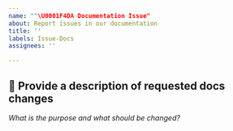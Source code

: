 ```yaml
---
name: ""\U0001F4DA Documentation Issue"
about: Report issues in our documentation
title: ''
labels: Issue-Docs
assignees: ''

---
```


<!-- Briefly describe which document needs to be corrected and why. -->

## 📝 Provide a description of requested docs changes

_What is the purpose and what should be changed?_
